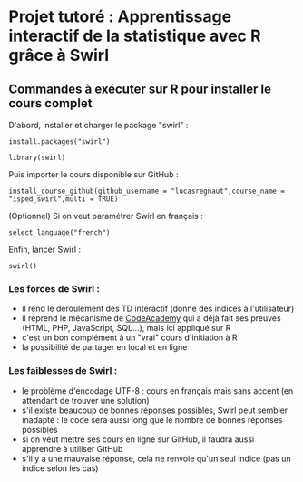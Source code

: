 # Projet tutoré : Apprentissage interactif de la statistique avec R grâce à Swirl

## Commandes à exécuter sur R pour installer le cours complet

D'abord, installer et charger le package "swirl" :
```
install.packages("swirl")

library(swirl)
```

Puis importer le cours disponible sur GitHub :
```
install_course_github(github_username = "lucasregnaut",course_name = "isped_swirl",multi = TRUE)
```

(Optionnel) Si on veut paramétrer Swirl en français :
```
select_language("french")
```

Enfin, lancer Swirl :
```
swirl()
```


### Les forces de Swirl :
- il rend le déroulement des TD interactif (donne des indices à l'utilisateur)
- il reprend le mécanisme de [CodeAcademy](https://www.codecademy.com/fr) qui a déjà fait ses preuves (HTML, PHP, JavaScript, SQL...), mais ici appliqué sur R
- c'est un bon complément à un "vrai" cours d'initiation à R
- la possibilité de partager en local et en ligne

### Les faiblesses de Swirl :
- le problème d'encodage UTF-8 : cours en français mais sans accent (en attendant de trouver une solution)
- s'il existe beaucoup de bonnes réponses possibles, Swirl peut sembler inadapté  : le code sera aussi long que le nombre de bonnes réponses possibles
- si on veut mettre ses cours en ligne sur GitHub, il faudra aussi apprendre à utiliser GitHub
- s'il y a une mauvaise réponse, cela ne renvoie qu'un seul indice (pas un indice selon les cas)
